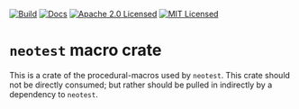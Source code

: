 [![Build][build-badge]][build-link]
[![Docs][docs-badge]][docs-link]
[![Apache 2.0 Licensed][license-apache-badge]][license-apache-link]
[![MIT Licensed][license-mit-badge]][license-mit-link]

# `neotest` macro crate

This is a crate of the procedural-macros used by `neotest`. This crate
should not be directly consumed; but rather should be pulled in indirectly by
a dependency to `neotest`.

[docs-badge]: https://github.com/bitwizeshift/neotest/actions/workflows/deploy-gh-pages.yml/badge.svg
[docs-link]: https://bitwizeshift.github.io/neotest/neotest_macros
[build-badge]: https://github.com/bitwizeshift/neotest/actions/workflows/build.yml/badge.svg
[build-link]: https://github.com/bitwizeshift/neotest/actions/workflows/build.yml
[license-apache-badge]: https://img.shields.io/badge/license-Apache2.0-blue.svg
[license-apache-link]: http://www.apache.org/licenses/LICENSE-2.0
[license-mit-badge]: https://img.shields.io/badge/license-MIT-blue.svg
[license-mit-link]: http://opensource.org/licenses/MIT